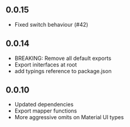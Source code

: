 ## 0.0.15

- Fixed switch behaviour (#42)

## 0.0.14

- BREAKING: Remove all default exports
- Export initerfaces at root
- add typings reference to package.json

## 0.0.10

- Updated dependencies
- Export mapper functions
- More aggressive omits on Material UI types
